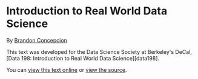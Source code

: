 # Introduction to Real World Data Science

By [Brandon Concepcion](http://brandonconcepcion.com)

This text was developed for the Data Science Society at Berkeley's DeCal, [Data 198: Introduction to Real World Data Science][data198].

You can [view this text online][ghpages] or [view the source][source].

[data8]: http://dssdecal.org
[ghpages]: https://dss-data198.github.io/textbook/chapters
[source]: https://github.com/dss-data198/textbook

